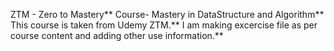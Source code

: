 ZTM - Zero to Mastery**
Course- Mastery in DataStructure and Algorithm**
This course is taken from Udemy ZTM.**
I am making excercise file as per course content and adding other use information.**
